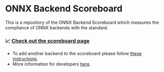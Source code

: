 # ONNX Backend Scoreboard

This is a repository of the ONNX Backend Scoreboard which measures the compliance of ONNX backends with the standard.

### :chart_with_upwards_trend: [Check out the scoreboard page](http://onnx.ai/backend-scoreboard/)

- To add another backend to the scoreboard please follow [these instructions](ADD-BACKEND.md).
- More information for developers [here](DEV-INFO.md).
